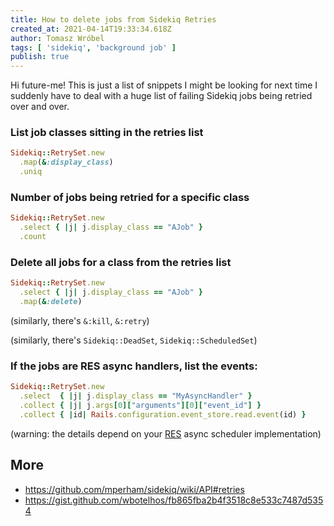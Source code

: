 ```yaml
---
title: How to delete jobs from Sidekiq Retries
created_at: 2021-04-14T19:33:34.618Z
author: Tomasz Wróbel
tags: [ 'sidekiq', 'background job' ]
publish: true
---
```


Hi future-me! This is just a list of snippets I might be looking for next time I suddenly have to deal with a huge list of failing Sidekiq jobs being retried over and over.

### List job classes sitting in the retries list

```ruby
Sidekiq::RetrySet.new
  .map(&:display_class)
  .uniq
```

### Number of jobs being retried for a specific class

```ruby
Sidekiq::RetrySet.new
  .select { |j| j.display_class == "AJob" }
  .count
```

### Delete all jobs for a class from the retries list

```ruby
Sidekiq::RetrySet.new
  .select { |j| j.display_class == "AJob" }
  .map(&:delete)
```

(similarly, there's `&:kill`, `&:retry`)

(similarly, there's `Sidekiq::DeadSet`, `Sidekiq::ScheduledSet`)

### If the jobs are RES async handlers, list the events:

```ruby
Sidekiq::RetrySet.new
  .select  { |j| j.display_class == "MyAsyncHandler" }
  .collect { |j| j.args[0]["arguments"][0]["event_id"] }
  .collect { |id| Rails.configuration.event_store.read.event(id) }
```

(warning: the details depend on your [RES](https://railseventstore.org/docs/v2/install/) async scheduler implementation)

## More

* https://github.com/mperham/sidekiq/wiki/API#retries
* https://gist.github.com/wbotelhos/fb865fba2b4f3518c8e533c7487d5354
